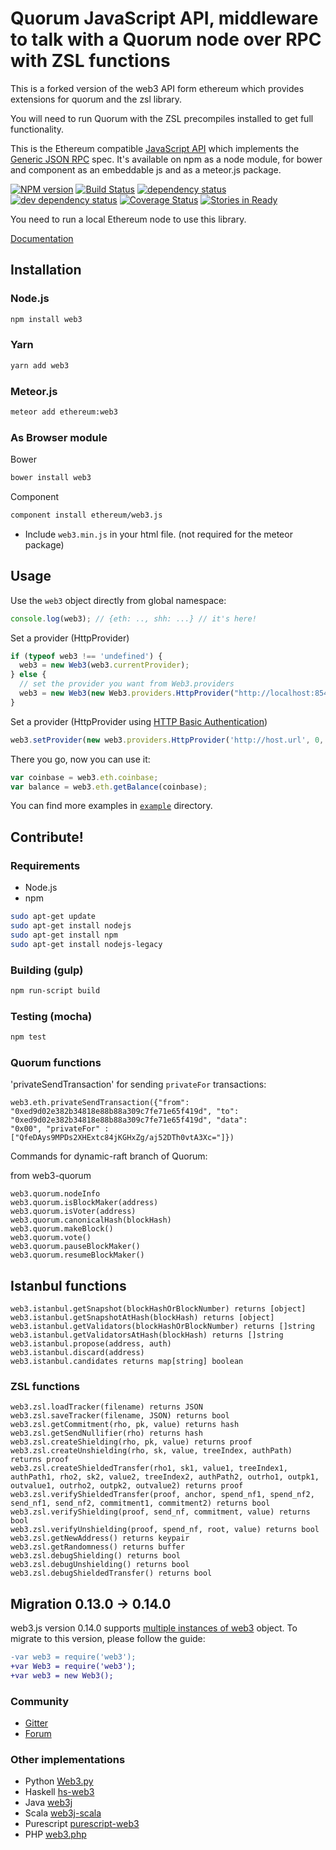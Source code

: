 
# Quorum JavaScript API, middleware to talk with a Quorum node over RPC with ZSL functions

This is a forked version of the web3 API form ethereum which provides extensions for quorum and the zsl library.

You will need to run Quorum with the ZSL precompiles installed to get full functionality.

This is the Ethereum compatible [JavaScript API](https://github.com/ethereum/wiki/wiki/JavaScript-API)
which implements the [Generic JSON RPC](https://github.com/ethereum/wiki/wiki/JSON-RPC) spec. It's available on npm as a node module, for bower and component as an embeddable js and as a meteor.js package.

[![NPM version][npm-image]][npm-url] [![Build Status][travis-image]][travis-url] [![dependency status][dep-image]][dep-url] [![dev dependency status][dep-dev-image]][dep-dev-url] [![Coverage Status][coveralls-image]][coveralls-url] [![Stories in Ready][waffle-image]][waffle-url]

<!-- [![browser support](https://ci.testling.com/ethereum/ethereum.js.png)](https://ci.testling.com/ethereum/ethereum.js) -->

You need to run a local Ethereum node to use this library.

[Documentation](https://github.com/ethereum/wiki/wiki/JavaScript-API)

## Installation

### Node.js

```bash
npm install web3
```

### Yarn

```bash
yarn add web3
```

### Meteor.js

```bash
meteor add ethereum:web3
```

### As Browser module
Bower

```bash
bower install web3
```

Component

```bash
component install ethereum/web3.js
```

* Include `web3.min.js` in your html file. (not required for the meteor package)

## Usage
Use the `web3` object directly from global namespace:

```js
console.log(web3); // {eth: .., shh: ...} // it's here!
```

Set a provider (HttpProvider)

```js
if (typeof web3 !== 'undefined') {
  web3 = new Web3(web3.currentProvider);
} else {
  // set the provider you want from Web3.providers
  web3 = new Web3(new Web3.providers.HttpProvider("http://localhost:8545"));
}
```

Set a provider (HttpProvider using [HTTP Basic Authentication](https://en.wikipedia.org/wiki/Basic_access_authentication))

```js
web3.setProvider(new web3.providers.HttpProvider('http://host.url', 0, BasicAuthUsername, BasicAuthPassword));
```

There you go, now you can use it:

```js
var coinbase = web3.eth.coinbase;
var balance = web3.eth.getBalance(coinbase);
```

You can find more examples in [`example`](https://github.com/ethereum/web3.js/tree/master/example) directory.


## Contribute!

### Requirements

* Node.js
* npm

```bash
sudo apt-get update
sudo apt-get install nodejs
sudo apt-get install npm
sudo apt-get install nodejs-legacy
```

### Building (gulp)

```bash
npm run-script build
```


### Testing (mocha)

```bash
npm test
```


### Quorum functions

'privateSendTransaction' for sending `privateFor` transactions:

```
web3.eth.privateSendTransaction({"from": "0xed9d02e382b34818e88b88a309c7fe71e65f419d", "to": "0xed9d02e382b34818e88b88a309c7fe71e65f419d", "data":
"0x00", "privateFor" : ["QfeDAys9MPDs2XHExtc84jKGHxZg/aj52DTh0vtA3Xc="]})
```

Commands for dynamic-raft branch of Quorum:

from web3-quorum
```
web3.quorum.nodeInfo
web3.quorum.isBlockMaker(address)
web3.quorum.isVoter(address)
web3.quorum.canonicalHash(blockHash)
web3.quorum.makeBlock()
web3.quorum.vote()
web3.quorum.pauseBlockMaker()
web3.quorum.resumeBlockMaker()
```

## Istanbul functions

```
web3.istanbul.getSnapshot(blockHashOrBlockNumber) returns [object]
web3.istanbul.getSnapshotAtHash(blockHash) returns [object]
web3.istanbul.getValidators(blockHashOrBlockNumber) returns []string
web3.istanbul.getValidatorsAtHash(blockHash) returns []string
web3.istanbul.propose(address, auth)
web3.istanbul.discard(address)
web3.istanbul.candidates returns map[string] boolean
```

### ZSL functions

```
web3.zsl.loadTracker(filename) returns JSON
web3.zsl.saveTracker(filename, JSON) returns bool
web3.zsl.getCommitment(rho, pk, value) returns hash
web3.zsl.getSendNullifier(rho) returns hash
web3.zsl.createShielding(rho, pk, value) returns proof
web3.zsl.createUnshielding(rho, sk, value, treeIndex, authPath) returns proof
web3.zsl.createShieldedTransfer(rho1, sk1, value1, treeIndex1, authPath1, rho2, sk2, value2, treeIndex2, authPath2, outrho1, outpk1, outvalue1, outrho2, outpk2, outvalue2) returns proof
web3.zsl.verifyShieldedTransfer(proof, anchor, spend_nf1, spend_nf2, send_nf1, send_nf2, commitment1, commitment2) returns bool
web3.zsl.verifyShielding(proof, send_nf, commitment, value) returns bool
web3.zsl.verifyUnshielding(proof, spend_nf, root, value) returns bool
web3.zsl.getNewAddress() returns keypair
web3.zsl.getRandomness() returns buffer
web3.zsl.debugShielding() returns bool
web3.zsl.debugUnshielding() returns bool
web3.zsl.debugShieldedTransfer() returns bool
```

## Migration 0.13.0 -> 0.14.0

web3.js version 0.14.0 supports [multiple instances of web3](https://github.com/ethereum/web3.js/issues/297) object.
To migrate to this version, please follow the guide:

```diff
-var web3 = require('web3');
+var Web3 = require('web3');
+var web3 = new Web3();
```



### Community
 - [Gitter](https://gitter.im/ethereum/web3.js?source=orgpage)
 - [Forum](https://forum.ethereum.org/categories/ethereum-js)


### Other implementations
 - Python [Web3.py](https://github.com/ethereum/web3.py)
 - Haskell [hs-web3](https://github.com/airalab/hs-web3)
 - Java [web3j](https://github.com/web3j/web3j)
 - Scala [web3j-scala](https://github.com/mslinn/web3j-scala)
 - Purescript [purescript-web3](https://github.com/f-o-a-m/purescript-web3)
 - PHP [web3.php](https://github.com/sc0Vu/web3.php)


[npm-image]: https://badge.fury.io/js/web3.svg
[npm-url]: https://npmjs.org/package/web3
[travis-image]: https://travis-ci.org/ethereum/web3.js.svg
[travis-url]: https://travis-ci.org/ethereum/web3.js
[dep-image]: https://david-dm.org/ethereum/web3.js.svg
[dep-url]: https://david-dm.org/ethereum/web3.js
[dep-dev-image]: https://david-dm.org/ethereum/web3.js/dev-status.svg
[dep-dev-url]: https://david-dm.org/ethereum/web3.js#info=devDependencies
[coveralls-image]: https://coveralls.io/repos/ethereum/web3.js/badge.svg?branch=master
[coveralls-url]: https://coveralls.io/r/ethereum/web3.js?branch=master
[waffle-image]: https://badge.waffle.io/ethereum/web3.js.svg?label=ready&title=Ready
[waffle-url]: https://waffle.io/ethereum/web3.js
